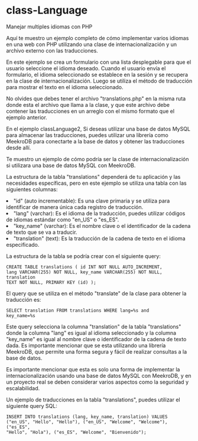 # class-Language
Manejar multiples idiomas con PHP

Aquí te muestro un ejemplo completo de cómo implementar varios idiomas en una web con PHP utilizando una clase de internacionalización y un archivo externo con las traducciones.

En este ejemplo se crea un formulario con una lista desplegable para que el usuario seleccione el idioma deseado. Cuando el usuario envía el formulario, el idioma seleccionado se establece en la sesión y se recupera en la clase de internacionalización. Luego se utiliza el método de traducción para mostrar el texto en el idioma seleccionado.

No olvides que debes tener el archivo "translations.php" en la misma ruta donde esta el archivo que llama a la clase, y que este archivo debe contener las traducciones en un arreglo con el mismo formato que el ejemplo anterior.

En el ejemplo classLanguage2, Si deseas utilizar una base de datos MySQL para almacenar las traducciones, puedes utilizar una librería como MeekroDB para conectarte a la base de datos y obtener las traducciones desde allí.

Te muestro un ejemplo de cómo podría ser la clase de internacionalización si utilizara una base de datos MySQL con MeekroDB.

La estructura de la tabla "translations" dependerá de tu aplicación y las necesidades específicas, pero en este ejemplo se utiliza una tabla con las siguientes columnas:

<li>"id" (auto incrementable): Es una clave primaria y se utiliza para identificar de manera única cada registro de traducción.</li>
<li>"lang" (varchar): Es el idioma de la traducción, puedes utilizar códigos de idiomas estándar como "en_US" o "es_ES".</li>
<li>"key_name" (varchar): Es el nombre clave o el identificador de la cadena de texto que se va a traducir.</li>
<li>"translation" (text): Es la traducción de la cadena de texto en el idioma especificado.</li>


La estructura de la tabla se podría crear con el siguiente query:

<code>CREATE TABLE translations (
  id INT NOT NULL AUTO_INCREMENT,
  lang VARCHAR(255) NOT NULL,
  key_name VARCHAR(255) NOT NULL,
  translation TEXT NOT NULL,
  PRIMARY KEY (id)
);</code>


El query que se utiliza en el método "translate" de la clase para obtener la traducción es:

<code>SELECT translation FROM translations WHERE lang=%s and key_name=%s</code>

Este query selecciona la columna "translation" de la tabla "translations" donde la columna "lang" es igual al idioma seleccionado y la columna "key_name" es igual al nombre clave o identificador de la cadena de texto dada. Es importante mencionar que se esta utilizando una librería MeekroDB, que permite una forma segura y fácil de realizar consultas a la base de datos.

Es importante mencionar que esta es solo una forma de implementar la internacionalización usando una base de datos MySQL con MeekroDB, y en un proyecto real se deben considerar varios aspectos como la seguridad y escalabilidad.

Un ejemplo de traducciones en la tabla "translations", puedes utilizar el siguiente query SQL:

<code>INSERT INTO translations (lang, key_name, translation) VALUES
("en_US", "Hello", "Hello"),
("en_US", "Welcome", "Welcome"),
("es_ES", "Hello", "Hola"),
("es_ES", "Welcome", "Bienvenido");</code>
